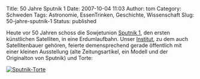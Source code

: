 Title: 50 Jahre Sputnik 1
Date: 2007-10-04 11:03
Author: tom
Category: Schweden
Tags: Astronomie, EssenTrinken, Geschichte, Wissenschaft
Slug: 50-jahre-sputnik-1
Status: published

Heute vor 50 Jahren schoss die Sowjetunion [Sputnik
1](http://de.wikipedia.org/wiki/Sputnik_1), den ersten künstlichen
Satelliten, in eine Erdumlaufbahn. Unser
[Institut](http://www.astrospace.uu.se/), zu dem auch Satellitenbauer
gehören, feierte demensprechend gerade öffentlich mit einer kleinen
Ausstellung (alte Zeitungsartikel, ein Modell und der Originalton von
Sputnik) und Torte:

[![Sputnik-Torte](http://www.fiket.de/pic/tarta_s.jpg "Sputnik-Torte")](http://www.fiket.de/pic/tarta_l.jpg)

